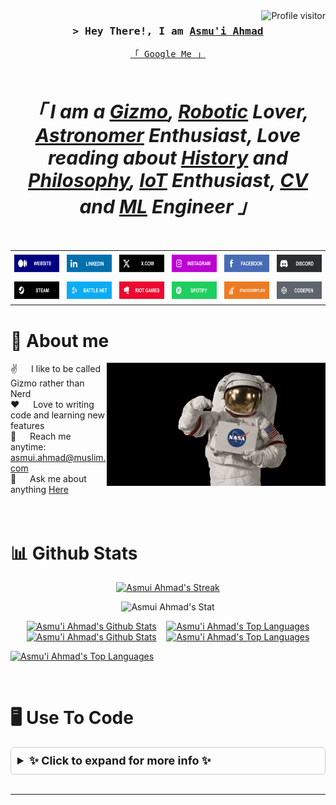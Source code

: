 <a href="https://komarev.com/ghpvc/?username=asmuiahmad">
  <img align="right" src="https://komarev.com/ghpvc/?username=asmuiahmad&label=Visitors&color=0e75b6&style=flat" alt="Profile visitor" />
</a>

<!-- Intro  -->
<h3 align="center">
        <samp>&gt; Hey There!, I am
                <b><a target="_blank" href="https://asmuiahmad.github.io">Asmu'i Ahmad</a></b>
        </samp>
</h3>

<p align="center"> 
  <samp>
    <a target="_blank" href="https://www.google.com/search?q=Ahmad+Asmu'i">「 Google Me 」</a>
    <br>
  </br>
    <h5 align="center" style="font-size: 30px;">
    「 I am a 
    <a target="_blank" href="https://simple.wikipedia.org/wiki/Gizmo">Gizmo</a>, 
    <a target="_blank" href="https://en.wikipedia.org/wiki/Robotics">Robotic</a> Lover, 
    <a target="_blank" href="https://en.wikipedia.org/wiki/Astronomy">Astronomer</a> Enthusiast, Love reading about 
    <a target="_blank" href="https://en.wikipedia.org/wiki/History">History</a> and <a target="_blank" href="https://en.wikipedia.org/wiki/Philosophy#:~:text=Philosophy%20(%CF%86%CE%B9%CE%BB%CE%BF%CF%83%CE%BF%CF%86%CE%AF%CE%B1%2C%20'love%20of,value%2C%20mind%2C%20and%20language.">Philosophy</a>,
    <a target="_blank" href="https://www.oracle.com/id/internet-of-things/what-is-iot/#:~:text=What%20is%20IoT%3F,and%20systems%20over%20the%20internet.">IoT</a> Enthusiast, 
    <a target="_blank" href="https://www.ibm.com/topics/computer-vision#:~:text=Computer%20vision%20is%20a%20field,they%20see%20defects%20or%20issues.">CV</a> and 
    <a target="_blank" href="https://www.ibm.com/topics/machine-learning">ML</a> Engineer 」
    </h5>

  </samp>
</p>

<!-- 🌐 Responsive Social Media Icons Grid with spacing -->
<p align="center">
  <table align="center">
    <tr>
      <td align="center" style="min-width:60px; padding:6px;">
        <a href="https://asmuiahmad.github.io" target="_blank">
          <img src="https://github.com/asmuiahmad/asmuiahmad/blob/main/assets/icons-about/website.png" style="height:28px; width:auto;" alt="website" />
        </a>
      </td>
      <td align="center" style="min-width:60px; padding:6px;">
        <a href="https://linkedin.com/in/asmuiahmad" target="_blank">
          <img src="https://github.com/asmuiahmad/asmuiahmad/blob/main/assets/icons-about/linkedin.png" style="height:28px; width:auto;" alt="linkedin" />
        </a>
      </td>
      <td align="center" style="min-width:60px; padding:6px;">
        <a href="https://x.com/asmui_ahmd" target="_blank">
          <img src="https://github.com/asmuiahmad/asmuiahmad/blob/main/assets/icons-about/x.com.png" style="height:28px; width:auto;" alt="x.com" />
        </a>
      </td>
      <td align="center" style="min-width:60px; padding:6px;">
        <a href="https://instagram.com/asmui_ahmad" target="_blank">
          <img src="https://github.com/asmuiahmad/asmuiahmad/blob/main/assets/icons-about/instagram.png" style="height:28px; width:auto;" alt="instagram" />
        </a>
      </td>
      <td align="center" style="min-width:60px; padding:6px;">
        <a href="https://facebook.com/asmui.ahmad28" target="_blank">
          <img src="https://github.com/asmuiahmad/asmuiahmad/blob/main/assets/icons-about/facebook.png" style="height:28px; width:auto;" alt="facebook" />
        </a>
      </td>
      <td align="center" style="min-width:60px; padding:6px;">
        <a href="https://asmuiahmad.github.io/html/discord" target="_blank">
          <img src="https://github.com/asmuiahmad/asmuiahmad/blob/main/assets/icons-about/discord.png" style="height:28px; width:auto;" alt="discord" />
        </a>
      </td>
    </tr>
    <tr>
      <td align="center" style="min-width:60px; padding:6px;">
        <a href="https://steamcommunity.com/id/darthVoyage/" target="_blank">
          <img src="https://github.com/asmuiahmad/asmuiahmad/blob/main/assets/icons-about/steam.png" style="height:28px; width:auto;" alt="steam" />
        </a>
      </td>
      <td align="center" style="min-width:60px; padding:6px;">
        <a href="https://asmuiahmad.github.io/html/battlenet" target="_blank">
          <img src="https://github.com/asmuiahmad/asmuiahmad/blob/main/assets/icons-about/battlenet.png" style="height:28px; width:auto;" alt="battlenet" />
        </a>
      </td>
      <td align="center" style="min-width:60px; padding:6px;">
        <a href="https://asmuiahmad.github.io/html/riotgames" target="_blank">
          <img src="https://github.com/asmuiahmad/asmuiahmad/blob/main/assets/icons-about/riotgames.png" style="height:28px; width:auto;" alt="riotgames" />
        </a>
      </td>
      <td align="center" style="min-width:60px; padding:6px;">
        <a href="https://open.spotify.com/user/301h3eupxf1jilha20n3ca2xm?si=41824fcf00c349f7" target="_blank">
          <img src="https://github.com/asmuiahmad/asmuiahmad/blob/main/assets/icons-about/spotify.png" style="height:28px; width:auto;" alt="spotify" />
        </a>
      </td>
      <td align="center" style="min-width:60px; padding:6px;">
        <a href="https://stackoverflow.com/users/14989413/darth-voyage" target="_blank">
          <img src="https://github.com/asmuiahmad/asmuiahmad/blob/main/assets/icons-about/stackoverflow.png" style="height:28px; width:auto;" alt="stackoverflow" />
        </a>
      </td>
      <td align="center" style="min-width:60px; padding:6px;">
        <a href="https://codepen.io/asmui_ahmad" target="_blank">
          <img src="https://github.com/asmuiahmad/asmuiahmad/blob/main/assets/icons-about/codepen.png" style="height:28px; width:auto;" alt="codepen" />
        </a>
      </td>
    </tr>
  </table>
</p>


<!-- About Section -->
# 🔬 About me
<p>
 <img align="right" width="350" src="/assets/astronaut.gif" alt="Coding gif" />  
 ✌️ &emsp; I like to be called Gizmo rather than Nerd <br/>
 ❤️ &emsp; Love to writing code and learning new features<br/>
 📧 &emsp; Reach me anytime: <a href="mailto:asmui.ahmad@muslim.com">asmui.ahmad@muslim.com</a><br/>
 💬 &emsp; Ask me about anything <a target="_blank" href="https://github.com/asmuiahmad/asmuiahmad/issues">Here</a><br /> 
<br/>
<br/>
<be/>

# 📊 Github Stats
<p align="center">
  <a href="https://git.io/streak-stats"><img src="https://github-readme-streak-stats.herokuapp.com?user=asmuiahmad&theme=tokyonight&hide_border=true&border_radius=6&date_format=M%20j%5B%2C%20Y%5D" alt="Asmui Ahmad's Streak" /></a>
</p>

<p align="center">
  <img src="http://github-profile-summary-cards.vercel.app/api/cards/profile-details?username=asmuiahmad&theme=tokyonight" alt="Asmui Ahmad's Stat">
</p>
<p align="center">
    <a href="https://github.com/asmuiahmad"><img alt="Asmu'i Ahmad's Github Stats" src="http://github-profile-summary-cards.vercel.app/api/cards/most-commit-language?username=asmuiahmad&theme=tokyonight"/></a>
  &nbsp;&nbsp;
  <a href="https://github.com/asmuiahmad"><img alt="Asmu'i Ahmad's Top Languages" src="http://github-profile-summary-cards.vercel.app/api/cards/repos-per-language?username=asmuiahmad&theme=tokyonight"/></a>
</a>

<a> 
    <a href="https://github.com/asmuiahmad"><img alt="Asmu'i Ahmad's Github Stats" src="http://github-profile-summary-cards.vercel.app/api/cards/stats?username=asmuiahmad&theme=tokyonight"/></a>
  &nbsp;&nbsp;
    <a href="https://github.com/asmuiahmad"><img alt="Asmu'i Ahmad's Top Languages" src="http://github-profile-summary-cards.vercel.app/api/cards/productive-time?username=asmuiahmad&theme=tokyonight&utcOffset=8"/></a>
</a>
  <br />
  
<a href="https://github.com/asmuiahmad"><img alt="Asmu'i Ahmad's Top Languages" src="https://github-readme-activity-graph.vercel.app/graph?username=asmuiahmad&theme=tokyo-night&line="/></a>
</p>
<br />
<be />

# 🖥️ Use To Code
<details style="border: 1px solid #ccc; padding: 10px; border-radius: 5px;">
  <summary style="font-size: 18px; font-weight: bold; cursor: pointer;">✨ Click to expand for more info ✨</summary>
  <div style="margin-top: 10px;">
    <p>
    Here is some more detailed information about my skills.
  </br>This section is hidden by default but will be shown when you click "Click to expand."
    </p>
<h3 align="left">Programming Skills :</h3>
<p align="left"> 
  <a href="https://www.python.org/" target="_blank" rel="noreferrer"> 
  <img src="https://github.com/tandpfun/skill-icons/raw/main/icons/Python-Dark.svg" alt="python" width="50" height="50"/></a>
    
  <a href="https://www.cprogramming.com/" target="_blank" rel="noreferrer">
  <img src="https://github.com/tandpfun/skill-icons/raw/main/icons/CPP.svg" alt="cpp" width="50" height="50"/></a>

  <a href="https://www.lua.org/" target="_blank" rel="noreferrer">  
  <img src="https://github.com/tandpfun/skill-icons/raw/main/icons/Lua-Dark.svg" alt="lua" width="50" height="50"/></a>

  <a href="https://www.java.com/" target="_blank" rel="noreferrer">  
  <img src="https://github.com/tandpfun/skill-icons/raw/main/icons/Java-Dark.svg" alt="java" width="50" height="50"/></a>

  <a href="https://www.php.net/" target="_blank" rel="noreferrer">  
  <img src="https://github.com/tandpfun/skill-icons/raw/main/icons/PHP-Dark.svg" alt="php" width="50" height="50"/></a>

  <a href="https://www.gnu.org/software/bash/" target="_blank" rel="noreferrer">
  <img src="https://github.com/tandpfun/skill-icons/raw/main/icons/Bash-Dark.svg" alt="bash" width="50" height="50"/></a>  
</p>

<h3 align="left">Artificial Intelligence / Machine Learning :</h3>
<p align="left">
  <a href="https://opencv.org/" target="_blank" rel="noreferrer">
  <img src="https://github.com/tandpfun/skill-icons/raw/main/icons/OpenCV-Dark.svg" alt="opencv" width="50" height="50"/></a>

  <a href="https://pandas.pydata.org/" target="_blank" rel="noreferrer">
  <img src="https://github.com/asmuiahmad/asmuiahmad/blob/main/assets/icons/pandas.svg" alt="pandas" width="50" height="50"/></a>

  <a href="https://pytorch.org/" target="_blank" rel="noreferrer">
  <img src="https://github.com/tandpfun/skill-icons/raw/main/icons/PyTorch-Dark.svg" alt="pytorch" width="50" height="50"/></a>

  <a href="https://jupyter.org/" target="_blank" rel="noreferrer">
  <img src="https://github.com/asmuiahmad/asmuiahmad/blob/main/assets/icons/jupyter.svg" alt="opencv" width="50" height="50"/></a>

  <a href="https://keras.io/" target="_blank" rel="noreferrer">
  <img src="https://github.com/asmuiahmad/asmuiahmad/blob/main/assets/icons/keras.svg" alt="keras" width="50" height="50"/></a>

  <a href="https://matplotlib.org/" target="_blank" rel="noreferrer">
  <img src="https://github.com/asmuiahmad/asmuiahmad/blob/main/assets/icons/matploitlb.svg" alt="matplotlib" width="50" height="50"/></a>

  <a href="https://numpy.org/" target="_blank" rel="noreferrer">
  <img src="https://github.com/asmuiahmad/asmuiahmad/blob/main/assets/icons/numpy.svg" alt="numpy" width="50" height="50"/></a>

  <a href="https://scikit-learn.org/" target="_blank" rel="noreferrer">
  <img src="https://github.com/asmuiahmad/asmuiahmad/blob/main/assets/icons/scikit.svg" alt="scikit" width="50" height="50"/></a>

  <a href="https://pypi.org/project/Theano/" target="_blank" rel="noreferrer">
  <img src="https://github.com/asmuiahmad/asmuiahmad/blob/main/assets/icons/theano.svg" alt="theano" width="50" height="50"/></a>

  <a href="https://radimrehurek.com/gensim/" target="_blank" rel="noreferrer">
  <img src="https://github.com/asmuiahmad/asmuiahmad/blob/main/assets/icons/gensim.svg" alt="opencv" width="50" height="50"/></a>

  <a href="https://seaborn.pydata.org/" target="_blank" rel="noreferrer">
  <img src="https://github.com/asmuiahmad/asmuiahmad/blob/main/assets/icons/seaborn.svg" alt="opencv" width="50" height="50"/></a>
</p>

<h3 align="left">Frontend Developments :</h3>
<p align="left"> 
  <a href="https://www.w3schools.com/html/" target="_blank" rel="noreferrer">
  <img src="https://github.com/tandpfun/skill-icons/raw/main/icons/HTML.svg" alt="html" width="50" height="50"/></a>

  <a href="https://www.w3schools.com/css/" target="_blank" rel="noreferrer">
  <img src="https://github.com/tandpfun/skill-icons/raw/main/icons/CSS.svg" alt="css" width="50" height="50"/></a>

  <a href="https://www.javascript.com/" target="_blank" rel="noreferrer">
  <img src="https://github.com/tandpfun/skill-icons/raw/main/icons/JavaScript.svg" alt="javascript" width="50" height="50"/></a>

  <a href="https://angular.io/" target="_blank" rel="noreferrer">
  <img src="https://github.com/tandpfun/skill-icons/raw/main/icons/Angular-Dark.svg" alt="angular" width="50" height="50"/></a>

  <a href="https://getbootstrap.com/" target="_blank" rel="noreferrer">
  <img src="https://github.com/tandpfun/skill-icons/raw/main/icons/Bootstrap.svg" alt="bootstrap" width="50" height="50"/></a>

  <a href="https://sass-lang.com/" target="_blank" rel="noreferrer">
  <img src="https://github.com/tandpfun/skill-icons/raw/main/icons/Sass.svg" alt="sass" width="50" height="50"/></a>

  <a href="https://www.qt.io/" target="_blank" rel="noreferrer">
  <img src="https://github.com/tandpfun/skill-icons/raw/main/icons/QT-Dark.svg" alt="qt" width="50" height="50"/></a>

  <a href="https://www.gtk.org/" target="_blank" rel="noreferrer">
  <img src="https://github.com/tandpfun/skill-icons/raw/main/icons/GTK-Dark.svg" alt="gtk" width="50" height="50"/></a>

  <a href="https://cmake.org/" target="_blank" rel="noreferrer">
  <img src="https://github.com/tandpfun/skill-icons/raw/main/icons/CMake-Dark.svg" alt="cmake" width="50" height="50"/></a>
</p>

<h3 align="left">Backend Developments :</h3>
<p align="left"> 
  <a href="https://nginx.org/en/" target="_blank" rel="noreferrer">
  <img src="https://github.com/tandpfun/skill-icons/raw/main/icons/Nginx.svg" alt="nginx" width="50" height="50"/></a>

  <a href="https://nodejs.org/" target="_blank" rel="noreferrer">
  <img src="https://github.com/tandpfun/skill-icons/raw/main/icons/NodeJS-Dark.svg" alt="nodejs" width="50" height="50"/></a>
</p>

<h3 align="left">Mobile Apps Developments :</h3>
<p align="left">
  <a href="https://developer.android.com/" target="_blank" rel="noreferrer">
  <img src="https://github.com/tandpfun/skill-icons/raw/main/icons/AndroidStudio-Dark.svg" alt="android-studio" width="50" height="50"/></a>

  <a href="https://developer.apple.com/xcode/" target="_blank" rel="noreferrer">
  <img src="https://github.com/asmuiahmad/asmuiahmad/blob/main/assets/icons/xcode.svg" alt="ios" width="50" height="50"/></a>

  <a href="https://dart.dev/" target="_blank" rel="noreferrer">
  <img src="https://github.com/tandpfun/skill-icons/raw/main/icons/Dart-Dark.svg" alt="dart" width="50" height="50"/></a>

  <a href="https://flutter.dev/" target="_blank" rel="noreferrer">
  <img src="https://github.com/tandpfun/skill-icons/raw/main/icons/Flutter-Dark.svg" alt="flutter" width="50" height="50"/></a>

  <a href="https://react.dev/" target="_blank" rel="noreferrer">
  <img src="https://github.com/tandpfun/skill-icons/raw/main/icons/React-Dark.svg" alt="react" width="50" height="50"/></a>
</p>

<h3 align="left">Database :</h3>
<p align="left">
  <a href="https://www.mysql.com/" target="_blank" rel="noreferrer">
  <img src="https://github.com/tandpfun/skill-icons/raw/main/icons/MySQL-Dark.svg" alt="mysql" width="50" height="50"/></a>

  <a href="https://www.mongodb.com/" target="_blank" rel="noreferrer">
  <img src="https://github.com/tandpfun/skill-icons/raw/main/icons/MongoDB.svg" alt="mongodb" width="50" height="50"/></a>

  <a href="https://www.postgresql.org/" target="_blank" rel="noreferrer">
  <img src="https://github.com/tandpfun/skill-icons/raw/main/icons/PostgreSQL-Dark.svg" alt="postgresql" width="50" height="50"/></a>

  <a href="https://www.sqlite.org/" target="_blank" rel="noreferrer">
  <img src="https://github.com/asmuiahmad/asmuiahmad/blob/main/assets/icons/sqlite.svg" alt="sqllite" width="50" height="50"/></a>
</p>

<h3 align="left">DevOps :</h3>
<p align="left">
  <a href="https://aws.amazon.com/" target="_blank" rel="noreferrer">
  <img src="https://github.com/tandpfun/skill-icons/raw/main/icons/AWS-Dark.svg" alt="aws" width="50" height="50"/></a>

  <a href="https://azure.microsoft.com/id-id/free" target="_blank" rel="noreferrer">
  <img src="https://github.com/tandpfun/skill-icons/raw/main/icons/Azure-Dark.svg" alt="azure" width="50" height="50"/></a>

  <a href="https://www.docker.com/" target="_blank" rel="noreferrer">
  <img src="https://github.com/tandpfun/skill-icons/raw/main/icons/Docker.svg" alt="docker" width="50" height="50"/></a>

  <a href="https://www.jenkins.io/" target="_blank" rel="noreferrer">
  <img src="https://github.com/tandpfun/skill-icons/raw/main/icons/Jenkins-Dark.svg" alt="jenkins" width="50" height="50"/></a>
</p>

<h3 align="left">Frameworks :</h3>
<p align="left">
  <a href="https://flask.palletsprojects.com/" target="_blank" rel="noreferrer">
  <img src="https://github.com/tandpfun/skill-icons/raw/main/icons/Flask-Dark.svg" alt="flask" width="50" height="50"/></a>

  <a href="https://laravel.com/" target="_blank" rel="noreferrer">
  <img src="https://github.com/tandpfun/skill-icons/raw/main/icons/Laravel-Dark.svg" alt="laravel" width="50" height="50"/></a>

  <a href="https://symfony.com/" target="_blank" rel="noreferrer">
  <img src="https://github.com/tandpfun/skill-icons/raw/main/icons/Symfony-Dark.svg" alt="symfony" width="50" height="50"/></a>
</p>

<h3 align="left">Mastering Software :</h3>
<p align="left">
  <a href="https://www.adobe.com/products/photoshop.html" target="_blank" rel="noreferrer">
  <img src="https://github.com/tandpfun/skill-icons/raw/main/icons/Photoshop.svg" alt="photoshop" width="50" height="50"/></a>

  <a href="https://www.adobe.com/id_en/products/illustrator.html" target="_blank" rel="noreferrer">
  <img src="https://github.com/tandpfun/skill-icons/raw/main/icons/Illustrator.svg" alt="illustrator" width="50" height="50"/></a>

  <a href="https://adobexdplatform.com/" target="_blank" rel="noreferrer">
  <img src="https://github.com/tandpfun/skill-icons/raw/main/icons/XD.svg" alt="xd" width="50" height="50"/></a>

  <a href="https://www.adobe.com/id_en/products/aftereffects.html" target="_blank" rel="noreferrer">
  <img src="https://github.com/tandpfun/skill-icons/raw/main/icons/AfterEffects.svg" alt="ae" width="50" height="50"/></a>

  <a href="https://www.adobe.com/products/audition.html" target="_blank" rel="noreferrer">
  <img src="https://github.com/tandpfun/skill-icons/raw/main/icons/Audition.svg" alt="audition" width="50" height="50"/></a>

  <a href="https://www.blackmagicdesign.com/products/davinciresolve" target="_blank" rel="noreferrer">
  <img src="https://github.com/asmuiahmad/asmuiahmad/blob/main/assets/icons/davinci.svg" alt="davinci" width="50" height="50"/></a>

  <a href="https://www.image-line.com/" target="_blank" rel="noreferrer">
  <img src="https://github.com/asmuiahmad/asmuiahmad/blob/main/assets/icons/flstudio.svg" alt="fl" width="50" height="50"/></a>

  <a href="https://www.figma.com/" target="_blank" rel="noreferrer">
  <img src="https://github.com/tandpfun/skill-icons/raw/main/icons/Figma-Dark.svg" alt="figma" width="50" height="50"/></a>

  <a href="https://www.sketchup.com/" target="_blank" rel="noreferrer">
  <img src="https://github.com/tandpfun/skill-icons/raw/main/icons/Sketchup-Dark.svg" alt="sketchup" width="50" height="50"/></a>

  <a href="https://inkscape.org/" target="_blank" rel="noreferrer">
  <img src="https://github.com/asmuiahmad/asmuiahmad/blob/main/assets/icons/inkscape.svg" alt="inkscape" width="50" height="50"/></a>

  <a href="https://web.autocad.com/" target="_blank" rel="noreferrer">
  <img src="https://github.com/tandpfun/skill-icons/raw/main/icons/AutoCAD-Dark.svg" alt="autocad" width="50" height="50"/></a>

  <a href="https://www.blender.org/" target="_blank" rel="noreferrer">
  <img src="https://github.com/tandpfun/skill-icons/raw/main/icons/Blender-Dark.svg" alt="blender" width="50" height="50"/></a>
</p>

<h3 align="left">Favourite Operating System :</h3>
<p align="left">
  <a href="https://www.apple.com/macbook-pro/" target="_blank" rel="noreferrer">
  <img src="https://github.com/asmuiahmad/asmuiahmad/blob/main/assets/icons/macos.svg" alt="macos" width="50" height="50"/></a>

  <a href="https://www.linux.org/" target="_blank" rel="noreferrer">
  <img src="https://github.com/tandpfun/skill-icons/raw/main/icons/Linux-Dark.svg" alt="linux" width="50" height="50"/></a>

  <a href="https://archlinux.org/" target="_blank" rel="noreferrer">
  <img src="https://github.com/tandpfun/skill-icons/raw/main/icons/Arch-Dark.svg" alt="arch" width="50" height="50"/></a>

  <a href="https://www.debian.org/" target="_blank" rel="noreferrer">
  <img src="https://github.com/tandpfun/skill-icons/raw/main/icons/Debian-Dark.svg" alt="debian" width="50" height="50"/></a>

  <a href="https://www.freebsd.org/" target="_blank" rel="noreferrer">
  <img src="https://github.com/asmuiahmad/asmuiahmad/blob/main/assets/icons/freebsd.svg" alt="bsd" width="50" height="50"/></a>
</p>

<h3 align="left">Other :</h3>
<p align="left">
  <a href="https://git-scm.com/" target="_blank" rel="noreferrer">
  <img src="https://github.com/tandpfun/skill-icons/raw/main/icons/Git.svg" alt="git" width="50" height="50"/></a>

  <a href="https://www.arduino.cc/" target="_blank" rel="noreferrer">
  <img src="https://github.com/tandpfun/skill-icons/raw/main/icons/Arduino.svg" alt="arduino" width="50" height="50"/></a>

  <a href="https://www.raspberrypi.org/" target="_blank" rel="noreferrer">
  <img src="https://github.com/tandpfun/skill-icons/raw/main/icons/RaspberryPi-Dark.svg" alt="raspberry" width="50" height="50"/></a>

  <a href="https://unity.com/" target="_blank" rel="noreferrer">
  <img src="https://github.com/tandpfun/skill-icons/raw/main/icons/Unity-Dark.svg" alt="unity" width="50" height="50"/></a>

  <a href="https://neovim.io/" target="_blank" rel="noreferrer">
  <img src="https://github.com/tandpfun/skill-icons/raw/main/icons/NeoVim-Dark.svg" alt="nvim" width="50" height="50"/></a>

  <a href="https://www.opengl.org/" target="_blank" rel="noreferrer">
  <img src="https://github.com/asmuiahmad/asmuiahmad/blob/main/assets/icons/opengl.svg" alt="opengl" width="50" height="50"/></a>
</p>
</div>
</details>
<br/>
<hr/>

